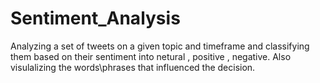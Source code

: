 # Sentiment_Analysis

Analyzing a set of tweets on a given topic and timeframe and classifying them based on their sentiment into netural , positive , negative.
Also visulalizing the words\phrases that influenced the decision.
